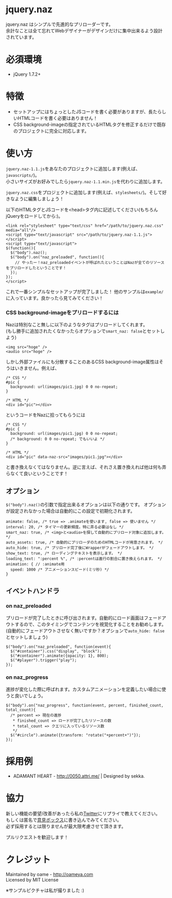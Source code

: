 # jquery.naz

jquery.naz はシンプルで先進的なプリローダーです。  
余計なことは全て忘れてWebデザイナーがデザインだけに集中出来るよう設計されています。

# 必須環境

* jQuery 1.7.2+

# 特徴

* セットアップにはちょっとしたJSコードを書く必要がありますが、長たらしいHTMLコードを書く必要はありません！
* CSS background-imageの指定されているHTMLタグを修正するだけで既存のプロジェクトに完全に対応します。

# 使い方

`jquery.naz-1.1.js`をあなたのプロジェクトに追加します(例えば、`javascripts/`)。  
小さいサイズがお好みでしたら`jquery.naz-1.1.min.js`を代わりに追加します。

`jquery.naz.css`をプロジェクトに追加します(例えば、`stylesheets/`)。そして好きなように編集しましょう！

以下のHTMLタグとJSコードを&lt;head&gt;タグ内に記述してください(もちろんjQueryをロードしてから:)。

	<link rel="stylesheet" type="text/css" href="/path/to/jquery.naz.css" media="all"/>
	<script type="text/javascript" src="/path/to/jquery.naz-1.1.js"></script>
	<script type="text/javascript">
	$(function(){
	  $("body").naz();
	  $("body").on("naz_preloaded", function(){
	    // やったー！naz_preloadedイベントが呼ばれたということはNazが全てのリソースをプリロードしたということです！
	  });
	});
	</script>

これで一番シンプルなセットアップが完了しました！
他のサンプルは`example/`に入っています。良かったら見てみてください！

### CSS background-imageをプリロードするには

Nazは特別なこと無しに以下のようなタグはプリロードしてくれます。  
(もし勝手に追加されたくなかったらオプションで`smart_naz: false`とセットしよう)

	<img src="hoge" />
	<audio src="hoge" />

しかし外部ファイルにも分散することのあるCSS background-image属性はそうはいきません。例えば、  

	/* CSS */
	#pic {
	  background: url(images/pic1.jpg) 0 0 no-repeat;
	}
	
	/* HTML */
	<div id="pic"></div>

というコードをNazに拾ってもらうには

	/* CSS */
	#pic {
	  background: url(images/pic1.jpg) 0 0 no-repeat;
	  /* background: 0 0 no-repeat; でもいいよ */
	}
	
	/* HTML */
	<div id="pic" data-naz-src="images/pic1.jpg"></div>

と書き換えなくてはなりません。逆に言えば、それさえ置き換えれば他は何も弄らなくて良いということです！

## オプション

`$("body").naz()`の引数で指定出来るオプションは以下の通りです。
オプションが設定されなかった場合は自動的にこの設定で初期化されます。
    
    animate: false, /* true => .animateを使います, false => 使いません */
    interval: 20, /* タイマーの更新頻度。特に弄る必要はなし */
    smart_naz: true, /* <img>と<audio>を探して自動的にプリロード対象に追加します。 */
    auto_assets: true, /* 自動的にプリローダのためのHTMLコードが用意されます。 */
    auto_hide: true, /* プリロード完了後にWrapperがフェードアウトします。 */
    show_text: true, /* ローディングテキストを表示します。 */
    loading_text: ":percent %", /* :percentは進行の割合に置き換えられます。 */
    animation: { // :animate用
      speed: 1000 /* アニメーションスピード(ミリ秒) */
    }

## イベントハンドラ

### on naz_preloaded

プリロードが完了したときに呼び出されます。自動的にロード画面はフェードアウトするので、このタイミングでコンテンツを視覚化することをお勧めします。  
(自動的にフェードアウトさせなく無いですか？オプションで`auto_hide: false`とセットしましょう)

	$("body").on("naz_preloaded", function(event){
      $("#container").css("display", "block");
      $("#container").animate({opacity: 1}, 800);
      $("#player").trigger("play");
    });

### on naz_progress

進捗が変化した際に呼ばれます。カスタムアニメーションを定義したい場合に使うと良いでしょう。

	$("body").on("naz_progress", function(event, percent, finished_count, total_count){
	  /* percent => 現在の進捗
	   * finished_count => ロードが完了したリソースの数
	   * total_count => クエリに入っているリソース数
	   */
	  $("#circle").animate({transform: "rotate("+percent+")"});
	});

# 採用例

* ADAMANT HEART - <http://0050.attri.me/> | Designed by sekka.

# 協力

新しい機能の要望/改善があったら私の[Twitter](http://twitter.com/o_ame)にリプライで教えてください。  
もしくは匿名で[意見ボックス](http://tracht.ameapp.com/w/5)に書き込んでみてください。  
必ず採用するとは限りませんが最大限考慮させて頂きます。

プルリクエストを歓迎します！

# クレジット

Maintained by oame - <http://oameya.com>  
Licensed by MIT License

※サンプルピクチャは私が撮りました :)